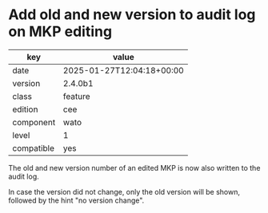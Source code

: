 [//]: # (werk v2)
# Add old and new version to audit log on MKP editing

key        | value
---------- | ---
date       | 2025-01-27T12:04:18+00:00
version    | 2.4.0b1
class      | feature
edition    | cee
component  | wato
level      | 1
compatible | yes

The old and new version number of an edited MKP is now also written to the
audit log.

In case the version did not change, only the old version will be shown,
followed by the hint "no version change".
